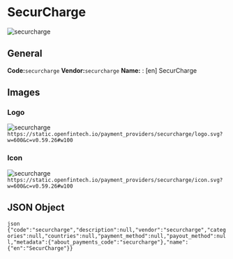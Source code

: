 # SecurCharge 
![securcharge](https://static.openfintech.io/payment_providers/securcharge/logo.svg?w=600&c=v0.59.26#w100) 
## General 
**Code:**`securcharge` 
**Vendor:**`securcharge` 
**Name:** 
:	[en] SecurCharge 
## Images 
### Logo 
![securcharge](https://static.openfintech.io/payment_providers/securcharge/logo.svg?w=600&c=v0.59.26#w100) 
``` https://static.openfintech.io/payment_providers/securcharge/logo.svg?w=600&c=v0.59.26#w100 ``` 
### Icon 
![securcharge](https://static.openfintech.io/payment_providers/securcharge/icon.svg?w=600&c=v0.59.26#w100) 
``` https://static.openfintech.io/payment_providers/securcharge/icon.svg?w=600&c=v0.59.26#w100 ``` 
## JSON Object 
```json {"code":"securcharge","description":null,"vendor":"securcharge","categories":null,"countries":null,"payment_method":null,"payout_method":null,"metadata":{"about_payments_code":"securcharge"},"name":{"en":"SecurCharge"}} ``` 
